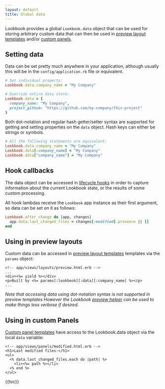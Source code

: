 ```yaml
---
layout: default
title: Global data
---
```


Lookbook provides a global `Lookbook.data` object that can be used for storing arbitrary custom data that can then be used in [preview layout templates](/guide/previews/layouts) and/or [custom panels](/guide/extend/panels#object-data).

## Setting data

Data can be set pretty much anywhere in your application, although usually this will be in the `config/application.rb` file or equivalent.

```rb
# Set individual property:
Lookbook.data.company_name = "My Company"

# Override entire data store:
Lookbook.data = {
  company_name: "My Company",
  project_github: "https://github.com/my-company/this-project"
}
```

Both dot-notation and regular hash getter/setter syntax are supported for getting and setting properties on the `data` object. Hash keys can either be strings or symbols.

```rb
# All the following statements are equivalent:
Lookbook.data.company_name = "My Company"
Lookbook.data[:company_name] = "My Company"
Lookbook.data["company_name"] = "My Company"
```

## Hook callbacks

The data object can be accessed in [lifecycle hooks](/guide/extend/hooks) in order to capture information about the current Lookbook state, or the results of some custom processing.

All hook lambdas receive the `Lookbook` app instance as their first argument, so data can be set on it as follows:

```rb
Lookbook.after_change do |app, changes|
  app.data.last_changed_files = changes[:modified].presence || [] 
end
```

## Using in preview layouts

Custom data can be accessed in [preview layout templates](/guide/previews/layouts) templates via the `params` object:

```erb
<!-- app/views/layouts/preview.html.erb -->
...
<div><%= yield %></div>
<p>Built by <%= params[:lookbook][:data][:company_name] %></p>
...
```

_Note that accessing data using dot-notation syntax is not supported in preview templates
However the Lookbook [preview helper](/guide/previews/layouts/#preview-helper) can be used to make things
less verbose if desired._

## Using in custom Panels

[Custom panel templates](/guide/extend/panels/#panel-templates) have access to the Lookbook.data object via the local `data` variable:

```erb
<!-- app/views/panels/modified.html.erb -->
<h1>Last modified files:</h1>
<ul>
  <% data.last_changed_files.each do |path| %>
    <li><%= path %></li>
  <% end %>
</ul>
```

{{toc}}